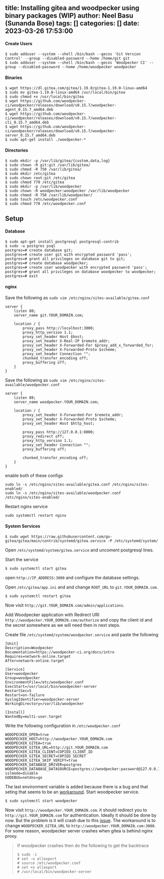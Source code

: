 title: Installing gitea and woodpecker using binary packages (WIP)
author: Neel Basu (Sunanda Bose)
tags: []
categories: []
date: 2023-03-26 17:53:00
---
#### Create Users

```shell
$ sudo adduser --system --shell /bin/bash --gecos 'Git Version Control' --group --disabled-password --home /home/git git
$ sudo adduser --system --shell /bin/bash --gecos 'Woodpecker CI' --group --disabled-password --home /home/woodpecker woodpecker
```

#### Binaries

```shell
$ wget https://dl.gitea.com/gitea/1.19.0/gitea-1.19.0-linux-amd64
$ sudo mv gitea-1.19.0-linux-amd64 /usr/local/bin/gitea
$ sudo chmod +x /usr/local/bin/gitea
$ wget https://github.com/woodpecker-ci/woodpecker/releases/download/v0.15.7/woodpecker-agent_0.15.7_amd64.deb
$ wget https://github.com/woodpecker-ci/woodpecker/releases/download/v0.15.7/woodpecker-cli_0.15.7_amd64.deb
$ wget https://github.com/woodpecker-ci/woodpecker/releases/download/v0.15.7/woodpecker-server_0.15.7_amd64.deb
$ sudo apt-get install ./woodpecker-*
```

#### Directories

```shell
$ sudo mkdir -p /var/lib/gitea/{custom,data,log}
$ sudo chown -R git:git /var/lib/gitea/
$ sudo chmod -R 750 /var/lib/gitea/
$ sudo mkdir /etc/gitea
$ sudo chown root:git /etc/gitea
$ sudo chmod 770 /etc/gitea
$ sudo mkdir -p /var/lib/woodpecker
$ sudo chown -R woodpecker:woodpecker /var/lib/woodpecker
$ sudo chmod -R 750 /var/lib/woodpecker/
$ sudo touch /etc/woodpecker.conf
$ sudo chmod 770 /etc/woodpecker.conf
```



## Setup

#### Database

```shell
$ sudo apt-get install postgresql postgresql-contrib
$ sudo -u postgres psql
postgres=# create database git;
postgres=# create user git with encrypted password 'pass';
postgres=# grant all privileges on database git to git;
postgres=# create database woodpecker;
postgres=# create user woodpecker with encrypted password 'pass';
postgres=# grant all privileges on database woodpecker to woodpecker;
postgres=# exit
```

#### nginx

Save the following as `sudo vim /etc/nginx/sites-available/gitea.conf`

```nginx
server {
    listen 80;
    server_name git.YOUR_DOMAIN.com;

    location / {
        proxy_pass http://localhost:3000;
        proxy_http_version 1.1;
        proxy_set_header Host $host;
        proxy_set_header X-Real-IP $remote_addr;
        proxy_set_header X-Forwarded-For $proxy_add_x_forwarded_for;
        proxy_set_header X-Forwarded-Proto $scheme;
        proxy_set_header Connection "";
        chunked_transfer_encoding off;
        proxy_buffering off;
    }
}
```

Save the following as `sudo vim /etc/nginx/sites-available/woodpecker.conf`
```nginx
server {
    listen 80;
    server_name woodpecker.YOUR_DOMAIN.com;

    location / {
        proxy_set_header X-Forwarded-For $remote_addr;
        proxy_set_header X-Forwarded-Proto $scheme;
        proxy_set_header Host $http_host;

        proxy_pass http://127.0.0.1:8000;
        proxy_redirect off;
        proxy_http_version 1.1;
        proxy_set_header Connection "";
        proxy_buffering off;

        chunked_transfer_encoding off;
    }
}
```

enable both of these configs

```shell
sudo ln -s /etc/nginx/sites-available/gitea.conf /etc/nginx/sites-enabled/
sudo ln -s /etc/nginx/sites-available/woodpecker.conf /etc/nginx/sites-enabled/
```

Restart nginx service

```shell
sudo systemctl restart nginx
```

#### System Services

```shell
$ sudo wget https://raw.githubusercontent.com/go-gitea/gitea/main/contrib/systemd/gitea.service -P /etc/systemd/system/
```

Open `/etc/systemd/system/gitea.service` and uncoment postgresql lines.

Start the service

```shell
$ sudo systemctl start gitea
```

open `http://IP_ADDRESS:3000` and configure the database settings.

Open `/etc/gitea/app.ini` and and change `ROOT_URL` to `git.YOUR_DOMAIN.com`.

```shell
$ sudo systemctl restart gitea
```

Now visit `http://git.YOUR_DOMAIN.com/admin/applications`. 

Add Woodpecker application with Redirect URI `http://woodpecker.YOUR_DOMAIN.com/authorize` and copy the client id and the secret somewhere as we will need then in next steps.

Create file `/etc/systemd/system/woodpecker.service` and paste the following

```
[Unit]
Description=Woodpecker
Documentation=https://woodpecker-ci.org/docs/intro
Requires=network-online.target
After=network-online.target

[Service]
User=woodpecker
Group=woodpecker
EnvironmentFile=/etc/woodpecker.conf
ExecStart=/usr/local/bin/woodpecker-server
RestartSec=5
Restart=on-failure
SyslogIdentifier=woodpecker-server
WorkingDirectory=/var/lib/woodpecker

[Install]
WantedBy=multi-user.target
```

Write the following configuration in `/etc/woodpecker.conf`

```
WOODPECKER_OPEN=true
WOODPECKER_HOST=http://woodpecker.YOUR_DOMAIN.com
WOODPECKER_GITEA=true
WOODPECKER_GITEA_URL=http://git.YOUR_DOMAIN.com
WOODPECKER_GITEA_CLIENT=COPIED_CLIENT_ID
WOODPECKER_GITEA_SECRET=COPIED_SECRET
WOODPECKER_GITEA_SKIP_VERIFY=true
WOODPECKER_DATABASE_DRIVER=postgres
WOODPECKER_DATABASE_DATASOURCE=postgres://woodpecker:password@127.0.0.1:5432/woodpecker?sslmode=disable
GODEBUG=netdns=go
```
The last environment variable is added because there is a bug and that seting that seems to be an [workaround](https://github.com/woodpecker-ci/woodpecker/issues/1497#issuecomment-1364312746). Start woodpecker service.

```shell
$ sudo systemctl start woodpecker
```

Now visit `http://woodpecker.YOUR_DOMAIN.com`. it should redirect you to `http://git.YOUR_DOMAIN.com` for authentication. Ideally it should be done by now. But the problem is it will crash due to this [issue](https://github.com/woodpecker-ci/woodpecker/issues/1576). The workaround is to change `WOODPECKER_GITEA_URL` to `http://woodpecker.YOUR_DOMAIN.com:3000`. For some reason, woodpecker server crashes when gitea is behind nginx proxy.

> If woodpecker crashes then do the following to get the backtrace
>
> ```shell
> $ sudo -i
> # set -o allexport
> # source /etc/woodpecker.conf
> # set +o allexport
> # /usr/local/bin/woodpecker-server
> ```
